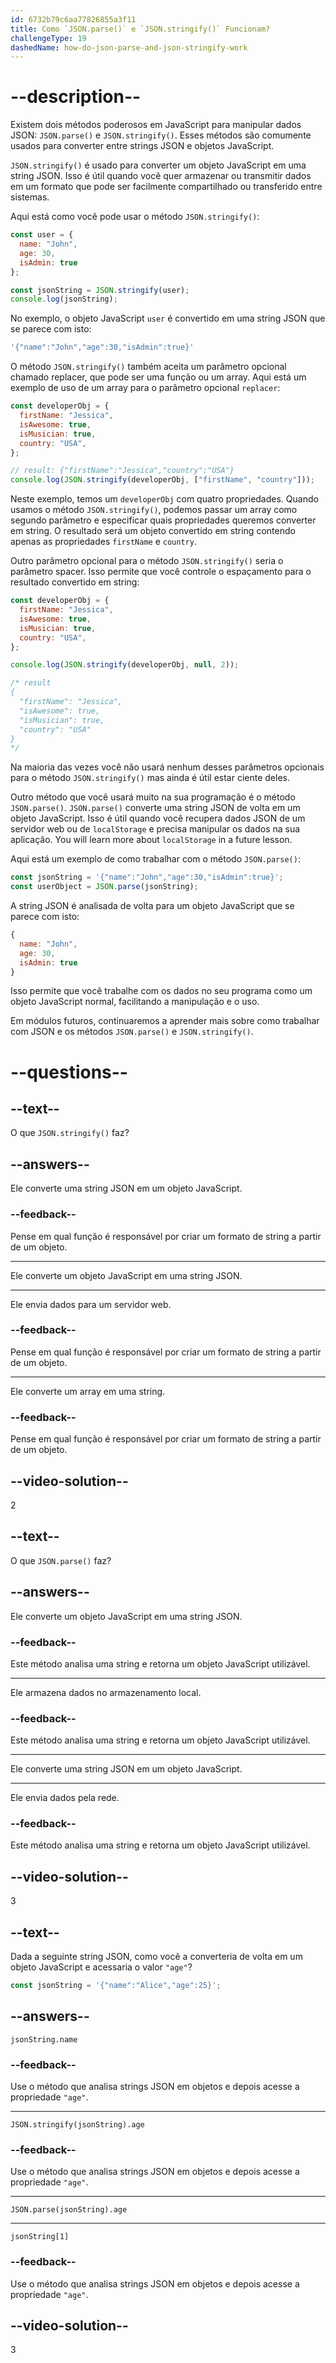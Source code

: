 ```yaml
---
id: 6732b79c6aa77826855a3f11
title: Como `JSON.parse()` e `JSON.stringify()` Funcionam?
challengeType: 19
dashedName: how-do-json-parse-and-json-stringify-work
---
```


# --description--

Existem dois métodos poderosos em JavaScript para manipular dados JSON: `JSON.parse()` e `JSON.stringify()`. Esses métodos são comumente usados para converter entre strings JSON e objetos JavaScript.

`JSON.stringify()` é usado para converter um objeto JavaScript em uma string JSON. Isso é útil quando você quer armazenar ou transmitir dados em um formato que pode ser facilmente compartilhado ou transferido entre sistemas. 

Aqui está como você pode usar o método `JSON.stringify()`:

```js
const user = {
  name: "John",
  age: 30,
  isAdmin: true
};

const jsonString = JSON.stringify(user);
console.log(jsonString);
```

No exemplo, o objeto JavaScript `user` é convertido em uma string JSON que se parece com isto:

```js
'{"name":"John","age":30,"isAdmin":true}'
```

O método `JSON.stringify()` também aceita um parâmetro opcional chamado replacer, que pode ser uma função ou um array. Aqui está um exemplo de uso de um array para o parâmetro opcional `replacer`:

```js
const developerObj = {
  firstName: "Jessica",
  isAwesome: true,
  isMusician: true,
  country: "USA",
};

// result: {"firstName":"Jessica","country":"USA"}
console.log(JSON.stringify(developerObj, ["firstName", "country"]));
```

Neste exemplo, temos um `developerObj` com quatro propriedades. Quando usamos o método `JSON.stringify()`, podemos passar um array como segundo parâmetro e especificar quais propriedades queremos converter em string. O resultado será um objeto convertido em string contendo apenas as propriedades `firstName` e `country`. 

Outro parâmetro opcional para o método `JSON.stringify()` seria o parâmetro spacer. Isso permite que você controle o espaçamento para o resultado convertido em string:

```js
const developerObj = {
  firstName: "Jessica",
  isAwesome: true,
  isMusician: true,
  country: "USA",
};

console.log(JSON.stringify(developerObj, null, 2));

/* result
{
  "firstName": "Jessica",
  "isAwesome": true,
  "isMusician": true,
  "country": "USA"
}
*/
```

Na maioria das vezes você não usará nenhum desses parâmetros opcionais para o método `JSON.stringify()` mas ainda é útil estar ciente deles. 

Outro método que você usará muito na sua programação é o método `JSON.parse()`. `JSON.parse()` converte uma string JSON de volta em um objeto JavaScript. Isso é útil quando você recupera dados JSON de um servidor web ou de `localStorage` e precisa manipular os dados na sua aplicação.  You will learn more about `localStorage` in a future lesson. 

Aqui está um exemplo de como trabalhar com o método `JSON.parse()`:

```js
const jsonString = '{"name":"John","age":30,"isAdmin":true}';
const userObject = JSON.parse(jsonString);
```

A string JSON é analisada de volta para um objeto JavaScript que se parece com isto:

```js
{
  name: "John",
  age: 30,
  isAdmin: true
}
```

Isso permite que você trabalhe com os dados no seu programa como um objeto JavaScript normal, facilitando a manipulação e o uso.

Em módulos futuros, continuaremos a aprender mais sobre como trabalhar com JSON e os métodos `JSON.parse()` e `JSON.stringify()`.

# --questions--

## --text--

O que `JSON.stringify()` faz?

## --answers--

Ele converte uma string JSON em um objeto JavaScript.

### --feedback--

Pense em qual função é responsável por criar um formato de string a partir de um objeto.

---

Ele converte um objeto JavaScript em uma string JSON.

---

Ele envia dados para um servidor web.

### --feedback--

Pense em qual função é responsável por criar um formato de string a partir de um objeto.

---

Ele converte um array em uma string.

### --feedback--

Pense em qual função é responsável por criar um formato de string a partir de um objeto.

## --video-solution--

2

## --text--

O que `JSON.parse()` faz?

## --answers--

Ele converte um objeto JavaScript em uma string JSON.

### --feedback--

Este método analisa uma string e retorna um objeto JavaScript utilizável.

---

Ele armazena dados no armazenamento local.

### --feedback--

Este método analisa uma string e retorna um objeto JavaScript utilizável.

---

Ele converte uma string JSON em um objeto JavaScript.

---

Ele envia dados pela rede.

### --feedback--

Este método analisa uma string e retorna um objeto JavaScript utilizável.

## --video-solution--

3

## --text--

Dada a seguinte string JSON, como você a converteria de volta em um objeto JavaScript e acessaria o valor `"age"`?

```js
const jsonString = '{"name":"Alice","age":25}';
```

## --answers--

`jsonString.name`

### --feedback--

Use o método que analisa strings JSON em objetos e depois acesse a propriedade `"age"`.

---

`JSON.stringify(jsonString).age`

### --feedback--

Use o método que analisa strings JSON em objetos e depois acesse a propriedade `"age"`.

---

`JSON.parse(jsonString).age`

---

`jsonString[1]`

### --feedback--

Use o método que analisa strings JSON em objetos e depois acesse a propriedade `"age"`.

## --video-solution--

3
